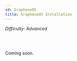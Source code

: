 ```yaml
---
id: GrapheneOS
title: GrapheneOS Installation
---
```


<i>Difficulty: Advanced</i>

<br/><br/>

Coming soon.